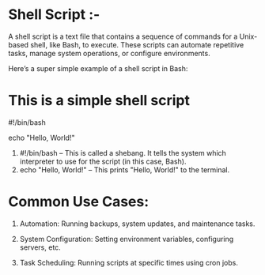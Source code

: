 # Shell Script :-


A shell script is a text file that contains a sequence of commands for a Unix-based shell, like Bash, to execute. These scripts can automate repetitive tasks, manage system operations, or configure environments.

Here’s a super simple example of a shell script in Bash:

# This is a simple shell script
#!/bin/bash

echo "Hello, World!"

1.  #!/bin/bash – This is called a shebang. It tells the system which interpreter to use for the script (in this case, Bash).
2.  echo "Hello, World!" – This prints "Hello, World!" to the terminal.


# Common Use Cases:

1. Automation: Running backups, system updates, and maintenance tasks.

2. System Configuration: Setting environment variables, configuring servers, etc.

3. Task Scheduling: Running scripts at specific times using cron jobs.
